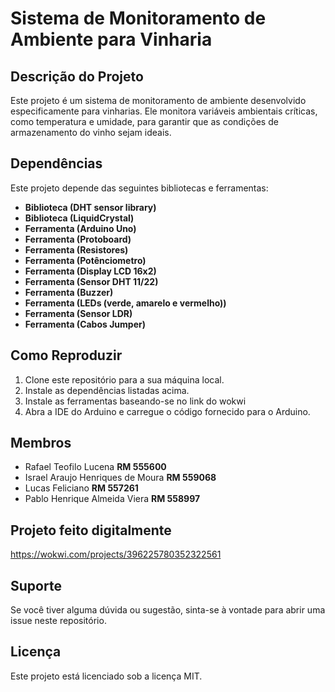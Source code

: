# Sistema de Monitoramento de Ambiente para Vinharia

## Descrição do Projeto

Este projeto é um sistema de monitoramento de ambiente desenvolvido especificamente para vinharias. Ele monitora variáveis ambientais críticas, como temperatura e umidade, para garantir que as condições de armazenamento do vinho sejam ideais.

## Dependências

Este projeto depende das seguintes bibliotecas e ferramentas:

- **Biblioteca (DHT sensor library)**
- **Biblioteca (LiquidCrystal)**
- **Ferramenta (Arduino Uno)**
- **Ferramenta (Protoboard)**
- **Ferramenta (Resistores)**
- **Ferramenta (Potênciometro)**
- **Ferramenta (Display LCD 16x2)**
- **Ferramenta (Sensor DHT 11/22)**
- **Ferramenta (Buzzer)**
- **Ferramenta (LEDs (verde, amarelo e vermelho))**
- **Ferramenta (Sensor LDR)**
- **Ferramenta (Cabos Jumper)**

## Como Reproduzir

1. Clone este repositório para a sua máquina local.
2. Instale as dependências listadas acima.
3. Instale as ferramentas baseando-se no link do wokwi
4. Abra a IDE do Arduino e carregue o código fornecido para o Arduino.

## Membros

- Rafael Teofilo Lucena **RM 555600**
- Israel Araujo Henriques de Moura **RM 559068**
- Lucas Feliciano **RM 557261**
- Pablo Henrique Almeida Viera **RM 558997**

## Projeto feito digitalmente

https://wokwi.com/projects/396225780352322561

## Suporte

Se você tiver alguma dúvida ou sugestão, sinta-se à vontade para abrir uma issue neste repositório.

## Licença

Este projeto está licenciado sob a licença MIT.
